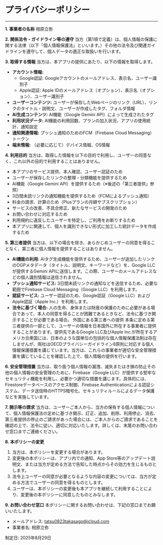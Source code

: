 # プライバシーポリシー

---

**1. 事業者の名称**
相原立弥

**2. 関係法令・ガイドライン等の遵守**
当方（第1項で定義）は、個人情報の保護に関する法律（以下「個人情報保護法」といいます。）その他の法令及び関連ガイドラインを遵守して、個人データの適正な取扱いを行います。

**3. 取得する情報**
当方は、本アプリの提供にあたり、以下の情報を取得します。
*   **アカウント情報:** 
    - Google認証: Googleアカウントのメールアドレス、表示名、ユーザー識別子
    - Apple認証: Apple IDのメールアドレス（オプション）、表示名（オプション）、ユーザー識別子
*   **ユーザーコンテンツ:** ユーザーが保存したWebページのリンク（URL）、リンクのタイトル・説明文、ユーザーが作成したタグ、フォルダ情報
*   **AI生成コンテンツ:** AI機能（Google Gemini API）によって生成されたタグ
*   **利用状況データ:** AI機能の利用回数、プランの加入状況、アプリの使用統計、通知設定
*   **通知関連情報:** プッシュ通知のためのFCM（Firebase Cloud Messaging）トークン
*   **端末情報:** （必要に応じて）デバイス情報、OS情報

**4. 利用目的**
当方は、取得した情報を以下の目的で利用し、ユーザーの同意なく、これ以外の目的で利用することはありません。
*   本アプリのサービス提供、本人確認、ユーザー認証のため
*   ユーザーが保存したリンクの整理・分類機能を提供するため
*   AI機能（Google Gemini API）を提供するため（※後述の「第三者提供」参照）
*   3日間未読リンクの通知機能を提供するため（FCMによるプッシュ通知）
*   料金の請求、計算のため（Plusプランの月額サブスクリプション）
*   サービスの改善、不具合修正、新たなサービスの開発のため
*   お問い合わせに対応するため
*   利用規約に違反したユーザーを特定し、ご利用をお断りするため
*   本アプリに関連して、個人を識別できない形式に加工した統計データを作成するため

**5. 第三者提供**
当方は、以下の場合を除き、あらかじめユーザーの同意を得ることなく、第三者に個人情報を提供することはありません。
*   **AI機能の利用:** AIタグ生成機能を提供するため、ユーザーが追加したリンクのOGPメタデータ（タイトル、説明文、キーワードなど）を、Google LLCが提供するGemini APIに送信します。この際、ユーザーのメールアドレスなどの個人識別情報は送信されません。
*   **プッシュ通知サービス:** 3日間未読リンクの通知などを送信するため、必要な範囲でFirebase Cloud Messaging（Google LLC）を利用します。
*   **認証サービス:** ユーザー認証のため、Google認証（Google LLC）およびApple認証（Apple Inc.）を利用します。
*   **法令に基づく場合:** 人の生命、身体または財産の保護のために必要がある場合であって、本人の同意を得ることが困難であるときなど、法令に基づき開示することが必要である場合。
外国にある第三者への提供
本条に定める第三者提供の一部として、ユーザーの情報を日本国外に所在する事業者に提供することがあります。提供先であるGoogle LLC及びApple Inc.が所在するアメリカ合衆国には、日本のような国単位の包括的な個人情報保護法制は存在しませんが、両社はOECDプライバシーガイドライン8原則に対応する個人情報保護措置を講じています。当方は、これらの事業者が適切な安全管理措置を講じていることを確認した上で、個人情報の提供を行います。

**6. 安全管理措置**
当方は、取り扱う個人情報の漏洩、滅失またはき損の防止その他の個人情報の安全管理のために、Firebase（Google LLC）が提供する堅牢なセキュリティ機能を利用し、必要かつ適切な措置を講じます。具体的には、Firestoreデータベースのアクセス制御、Firebase Authenticationによる認証システム、データ送信時のHTTPS暗号化、セキュリティルールによるデータ保護などを実施しています。

**7. 開示等の請求**
当方は、ユーザーご本人から、当方の保有する個人情報について、個人情報保護法の定めに基づき開示、訂正、追加、削除、利用停止、消去、第三者提供の停止のご請求があった場合には、ご本人からのご請求であることを確認の上で、法令に従い、適切に対応いたします。詳しくは、末尾のお問い合わせ窓口までご連絡ください。

**8. 本ポリシーの変更**
1. 当方は、本ポリシーを変更する場合があります。
2. 変更後の本ポリシーは、アプリ内での通知、App Store等のアップデート説明文、または当方が定める方法で告知した時点からその効力を生じるものとします。
3. 法令上ユーザーの同意が必要となるような内容の変更については、当方が定める方法でユーザーの同意を得るものとします。
4. ユーザーは、本ポリシーの変更後も本アプリを継続して利用することにより、変更後の本ポリシーに同意したものとみなします。

**9. お問い合わせ窓口**
本ポリシーに関するお問い合わせは、下記の窓口までお願いいたします。
*   メールアドレス: tatsu0823takasago@icloud.com
*   事業者名: 相原立弥

制定日: 2025年8月29日